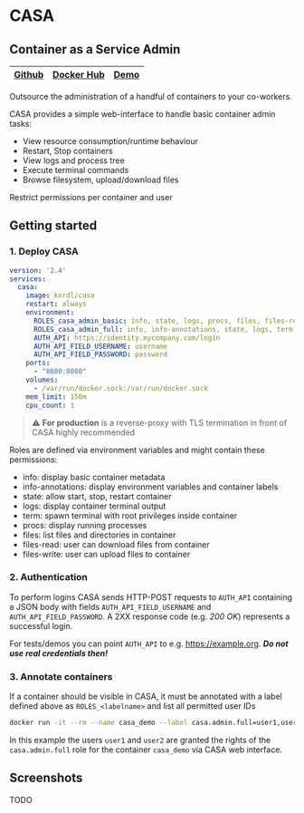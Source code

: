 # CASA

## Container as a Service Admin

| [Github](https://github.com/knrdl/casa)      | [Docker Hub](https://hub.docker.com/r/knrdl/casa) | [Demo](https://knrdl.github.io/casa/) |
| ----------- | ----------- | ----------- |

Outsource the administration of a handful of containers to your co-workers.

CASA provides a simple web-interface to handle basic container admin tasks:

* View resource consumption/runtime behaviour
* Restart, Stop containers
* View logs and process tree
* Execute terminal commands
* Browse filesystem, upload/download files

Restrict permissions per container and user

## Getting started

### 1. Deploy CASA

```yaml
version: '2.4'
services:
  casa:
    image: knrdl/casa
    restart: always
    environment:
      ROLES_casa_admin_basic: info, state, logs, procs, files, files-read
      ROLES_casa_admin_full: info, info-annotations, state, logs, term, procs, files, files-read, files-write
      AUTH_API: https://identity.mycompany.com/login
      AUTH_API_FIELD_USERNAME: username
      AUTH_API_FIELD_PASSWORD: password
    ports:
      - "8080:8080"
    volumes:
      - /var/run/docker.sock:/var/run/docker.sock
    mem_limit: 150m
    cpu_count: 1
```

> :warning: **For production** is a reverse-proxy with TLS termination in front of CASA highly recommended

Roles are defined via environment variables and might contain these permissions:

* info: display basic container metadata
* info-annotations: display environment variables and container labels
* state: allow start, stop, restart container
* logs: display container terminal output
* term: spawn terminal with root privileges inside container
* procs: display running processes
* files: list files and directories in container
* files-read: user can download files from container
* files-write: user can upload files to container

### 2. Authentication

To perform logins CASA sends HTTP-POST requests to `AUTH_API` containing a JSON body with
fields `AUTH_API_FIELD_USERNAME` and `AUTH_API_FIELD_PASSWORD`. A 2XX response code (e.g. *200 OK*) represents a
successful login.

For tests/demos you can point `AUTH_API` to e.g. https://example.org. ***Do not use real credentials then!***

### 3. Annotate containers

If a container should be visible in CASA, it must be annotated with a label defined above as `ROLES_<labelname>` and
list all permitted user IDs

```bash
docker run -it --rm --name casa_demo --label casa.admin.full=user1,user2 nginx:alpine
```

In this example the users `user1` and `user2` are granted the rights of the `casa.admin.full` role for the
container `casa_demo` via CASA web interface.

## Screenshots

TODO
